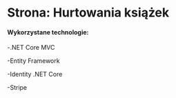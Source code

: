 <h1>Strona: Hurtowania książek</h1>
<h4>Wykorzystane technologie:</h4>
<p>-.NET Core MVC</p>
<p>-Entity Framework</p>
<p>-Identity .NET Core</p>
<p>-Stripe</p>





